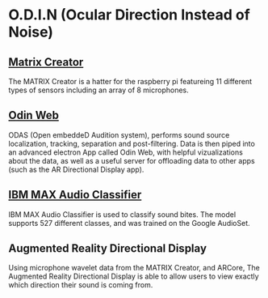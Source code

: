 # O.D.I.N (Ocular Direction Instead of Noise)

## [Matrix Creator](https://matrix-io.github.io/matrix-documentation/matrix-creator/overview/)
The MATRIX Creator is a hatter for the raspberry pi featureing 11 different types of sensors including an array of 8 microphones. 

## [Odin Web](https://github.com/introlab/odas/wiki)
ODAS (Open embeddeD Audition system), performs sound source localization, tracking, separation and post-filtering. Data is then piped into an advanced electron App called Odin Web, with helpful vizualizations about the data, as well as a useful server for offloading data to other apps (such as the AR Directional Display app).

## [IBM MAX Audio Classifier](https://developer.ibm.com/exchanges/models/all/max-audio-classifier/)
IBM MAX Audio Classifier is used to classify sound bites. The model supports 527 different classes, and was trained on the Google AudioSet.

## Augmented Reality Directional Display
Using microphone wavelet data from the MATRIX Creator, and ARCore, The Augmented Reality Directional Display is able to allow users to view exactly which direction their sound is coming from. 

